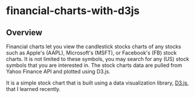 # financial-charts-with-d3js

## Overview

Financial charts let you view the candlestick stocks charts of any stocks such as Apple's (AAPL), Microsoft's (MSFT), or Facebook's (FB) stock charts. It is not limited to these symbols, you may search for any (US) stock symbols that you are interested in. The stock charts data are pulled from Yahoo Finance API and plotted using D3.js.

It is a simple stock chart that is built using a data visualization library, [D3.js](https://github.com/mbostock/d3), that I learned recently.

